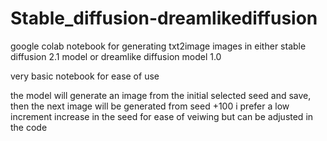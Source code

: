 # Stable_diffusion-dreamlikediffusion
google colab notebook for generating txt2image images in either stable diffusion 2.1 model or dreamlike diffusion model 1.0

very basic notebook for ease of use

the model will generate an image from the initial selected seed and save, then the next image will be generated from seed +100
i prefer a low increment increase in the seed for ease of veiwing but can be adjusted in the code
